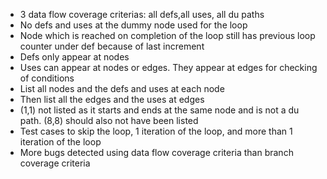 * 3 data flow coverage criterias: all defs,all uses, all du paths  
* No defs and uses at the dummy node used for the loop  
* Node which is reached on completion of the loop still has previous loop counter under def because of last increment  
* Defs only appear at nodes  
* Uses can appear at nodes or edges. They appear at edges for checking of conditions  
* List all nodes and the defs and uses at each node  
* Then list all the edges and the uses at edges  
* (1,1) not listed as it starts and ends at the same node and is not a du path. (8,8) should also not have been listed  
* Test cases to skip the loop, 1 iteration of the loop, and more than 1 iteration of the loop  
* More bugs detected using data flow coverage criteria than branch coverage criteria  
